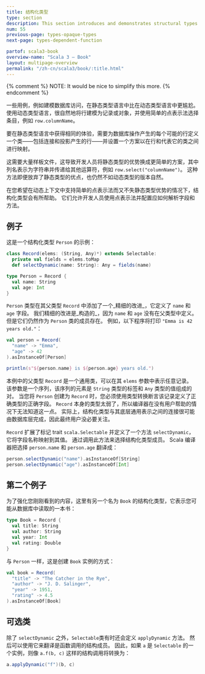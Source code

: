 ```yaml
---
title: 结构化类型
type: section
description: This section introduces and demonstrates structural types in Scala 3.
num: 55
previous-page: types-opaque-types
next-page: types-dependent-function

partof: scala3-book
overview-name: "Scala 3 — Book"
layout: multipage-overview
permalink: "/zh-cn/scala3/book/:title.html"
---
```



{% comment %}
NOTE: It would be nice to simplify this more.
{% endcomment %}


一些用例，例如建模数据库访问，在静态类型语言中比在动态类型语言中更尴尬。
使用动态类型语言，很自然地将行建模为记录或对象，并使用简单的点表示法选择条目，例如 `row.columnName`。

要在静态类型语言中获得相同的体验，需要为数据库操作产生的每个可能的行定义一个类——包括连接和投影产生的行——并设置一个方案以在行和代表它的类之间进行映射。

这需要大量样板文件，这导致开发人员将静态类型的优势换成更简单的方案，其中列名表示为字符串并传递给其他运算符，例如 `row.select("columnName")`。
这种方法即便放弃了静态类型的优点，也仍然不如动态类型的版本自然。

在您希望在动态上下文中支持简单的点表示法而又不失静态类型优势的情况下，结构化类型会有所帮助。
它们允许开发人员使用点表示法并配置应如何解析字段和方法。

## 例子

这是一个结构化类型 `Person` 的示例：

```scala
class Record(elems: (String, Any)*) extends Selectable:
  private val fields = elems.toMap
  def selectDynamic(name: String): Any = fields(name)

type Person = Record {
  val name: String
  val age: Int
}
```

`Person` 类型在其父类型 `Record` 中添加了一个_精细的改进_，它定义了 `name` 和 `age` 字段。
我们精细的改进是_构造的_，因为 `name` 和 `age` 没有在父类型中定义。
但是它们仍然作为 `Person` 类的成员存在。
例如，以下程序将打印 `"Emma is 42 years old."`：

```scala
val person = Record(
  "name" -> "Emma",
  "age" -> 42
).asInstanceOf[Person]

println(s"${person.name} is ${person.age} years old.")
```

本例中的父类型 `Record` 是一个通用类，可以在其 `elems` 参数中表示任意记录。
该参数是一个序列，该序列的元素是 `String` 类型的标签和 `Any` 类型的值组成的对。
当您将 `Person` 创建为 `Record` 时，您必须使用类型转换断言该记录定义了正确类型的正确字段。
`Record` 本身的类型太弱了，所以编译器在没有用户帮助的情况下无法知道这一点。
实际上，结构化类型与其底层通用表示之间的连接很可能由数据库层完成，因此最终用户没必要关注。

`Record` 扩展了标记 trait `scala.Selectable` 并定义了一个方法 `selectDynamic`，它将字段名称映射到其值。
通过调用此方法来选择结构化类型成员。
Scala 编译器把选择 `person.name` 和 `person.age` 翻译成：

```scala
person.selectDynamic("name").asInstanceOf[String]
person.selectDynamic("age").asInstanceOf[Int]
```

## 第二个例子

为了强化您刚刚看到的内容，这里有另一个名为 `Book` 的结构化类型，它表示您可能从数据库中读取的一本书：

```scala
type Book = Record {
  val title: String
  val author: String
  val year: Int
  val rating: Double
}
```

与 `Person` 一样，这是创建 `Book` 实例的方式：

```scala
val book = Record(
  "title" -> "The Catcher in the Rye",
  "author" -> "J. D. Salinger",
  "year" -> 1951,
  "rating" -> 4.5
).asInstanceOf[Book]
```

## 可选类

除了 `selectDynamic` 之外，`Selectable`类有时还会定义 `applyDynamic` 方法。
然后可以使用它来翻译是函数调用的结构成员。
因此，如果 `a` 是 `Selectable` 的一个实例，则像 `a.f(b, c)` 这样的结构调用将转换为：

```scala
a.applyDynamic("f")(b, c)
```

